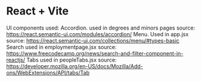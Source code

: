 # React + Vite

UI components used:
    Accordion. 
        used in degrees and minors pages 
        source: https://react.semantic-ui.com/modules/accordion/
    Menu.
        Used in app.jsx
        source: https://react.semantic-ui.com/collections/menu/#types-basic
    Search
        used in employmentpage.jsx
        source: https://www.freecodecamp.org/news/search-and-filter-component-in-reactjs/
    Tabs
        used in peopleTabs.jsx
        source: https://developer.mozilla.org/en-US/docs/Mozilla/Add-ons/WebExtensions/API/tabs/Tab        
